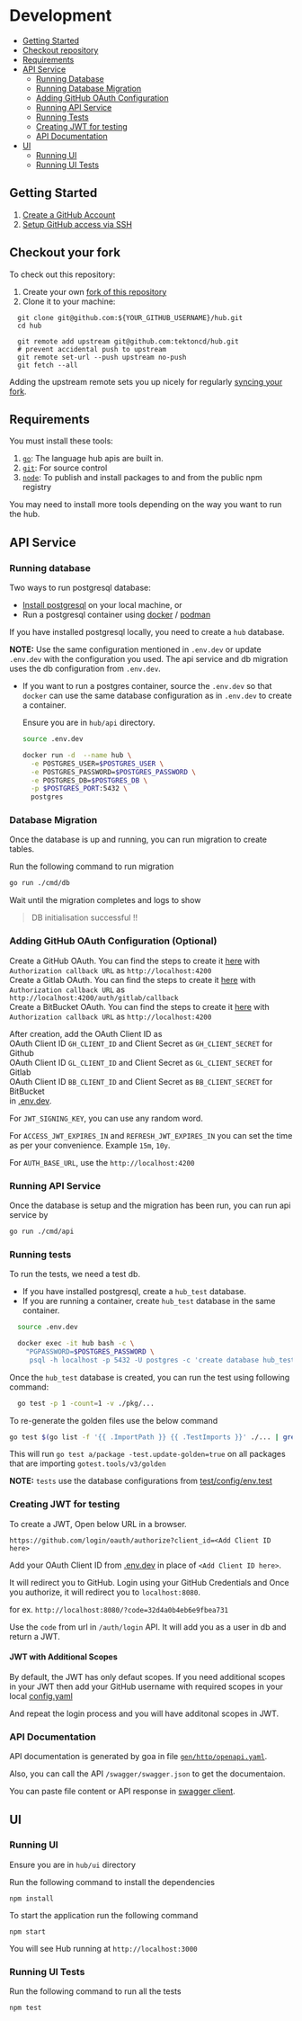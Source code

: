 # Development

- [Getting Started](#getting-started)
- [Checkout repository](#checkout-your-fork)
- [Requirements](#requirements)
- [API Service](#api-service)
  - [Running Database](#running-database)
  - [Running Database Migration](#database-migration)
  - [Adding GitHub OAuth Configuration](#adding-github-oAuth-configuration)
  - [Running API Service](#running-api-service)
  - [Running Tests](#running-tests)
  - [Creating JWT for testing](#creating-jwt-for-testing)
  - [API Documentation](#api-documentation)
- [UI](#ui)
  - [Running UI](#running-ui)
  - [Running UI Tests](#running-ui-tests)

## Getting Started

1. [Create a GitHub Account][join-github]
1. [Setup GitHub access via SSH][gh-ssh]

## Checkout your fork

To check out this repository:

1. Create your own [fork of this repository][fork-repo]
2. Clone it to your machine:

```shell
  git clone git@github.com:${YOUR_GITHUB_USERNAME}/hub.git
  cd hub

  git remote add upstream git@github.com:tektoncd/hub.git
  # prevent accidental push to upstream
  git remote set-url --push upstream no-push
  git fetch --all
```

Adding the upstream remote sets you up nicely for regularly [syncing your fork][sync-fork].

## Requirements

You must install these tools:

1. [`go`][install-go]: The language hub apis are built in.
1. [`git`][install-git]: For source control
1. [`node`][install-node]: To publish and install packages to and from the public npm registry

You may need to install more tools depending on the way you want to run the hub.

## API Service

### Running database

Two ways to run postgresql database:

- [Install postgresql][install-pg] on your local machine, or
- Run a postgresql container using [docker][install-docker] / [podman][install-podman]

If you have installed postgresql locally, you need to create a `hub` database.

**NOTE:** Use the same configuration mentioned in `.env.dev` or
update `.env.dev` with the configuration you used. The api service
and db migration uses the db configuration from `.env.dev`.

- If you want to run a postgres container, source the `.env.dev` so that
  `docker` can use the same database configuration as in `.env.dev` to create a container.

  Ensure you are in `hub/api` directory.

  ```bash
  source .env.dev

  docker run -d  --name hub \
    -e POSTGRES_USER=$POSTGRES_USER \
    -e POSTGRES_PASSWORD=$POSTGRES_PASSWORD \
    -e POSTGRES_DB=$POSTGRES_DB \
    -p $POSTGRES_PORT:5432 \
    postgres
  ```

### Database Migration

Once the database is up and running, you can run migration to create tables.

Run the following command to run migration

```bash
go run ./cmd/db
```

Wait until the migration completes and logs to show

> DB initialisation successful !!

### Adding GitHub OAuth Configuration (Optional)

Create a GitHub OAuth. You can find the steps to create it [here][gh-oauth] with `Authorization callback URL` as `http://localhost:4200` \
Create a Gitlab OAuth. You can find the steps to create it [here][gl-oauth] with `Authorization callback URL` as `http://localhost:4200/auth/gitlab/callback` \
Create a BitBucket OAuth. You can find the steps to create it [here][bb-oauth] with `Authorization callback URL` as `http://localhost:4200`

After creation, add the OAuth Client ID as \
OAuth Client ID `GH_CLIENT_ID` and Client Secret as `GH_CLIENT_SECRET` for Github \
OAuth Client ID `GL_CLIENT_ID` and Client Secret as `GL_CLIENT_SECRET` for Gitlab \
OAuth Client ID `BB_CLIENT_ID` and Client Secret as `BB_CLIENT_SECRET` for BitBucket \
in [.env.dev][env-dev].

For `JWT_SIGNING_KEY`, you can use any random word.

For `ACCESS_JWT_EXPIRES_IN` and `REFRESH_JWT_EXPIRES_IN` you can set the time as per your convenience. Example `15m`, `10y`.

For `AUTH_BASE_URL`, use the `http://localhost:4200`

### Running API Service

Once the database is setup and the migration has been run, you can run api service by

```bash
go run ./cmd/api
```

### Running tests

To run the tests, we need a test db.

- If you have installed postgresql, create a `hub_test` database.
- If you are running a container, create `hub_test` database in the same container.

```bash
  source .env.dev

  docker exec -it hub bash -c \
    "PGPASSWORD=$POSTGRES_PASSWORD \
     psql -h localhost -p 5432 -U postgres -c 'create database hub_test;'"
```

Once the `hub_test` database is created, you can run the test using following command:

```bash
  go test -p 1 -count=1 -v ./pkg/...
```

To re-generate the golden files use the below command

```bash
go test $(go list -f '{{ .ImportPath }} {{ .TestImports }}' ./... | grep gotest.tools/v3/golden | awk '{print $1}' | tr '\n' ' ') -test.update-golden=true
```

This will run `go test a/package -test.update-golden=true` on all packages that are importing `gotest.tools/v3/golden`

**NOTE:** `tests` use the database configurations from [test/config/env.test][env-test-file]

### Creating JWT for testing

To create a JWT, Open below URL in a browser.

```
https://github.com/login/oauth/authorize?client_id=<Add Client ID here>
```

Add your OAuth Client ID from [.env.dev][env-dev] in place of `<Add Client ID here>`.

It will redirect you to GitHub. Login using your GitHub Credentials and Once you authorize, it will redirect you to `localhost:8080`.

for ex. `http://localhost:8080/?code=32d4a0b4eb6e9fbea731`

Use the `code` from url in `/auth/login` API. It will add you as a user in db and return a JWT.

#### JWT with Additional Scopes

By default, the JWT has only defaut scopes. If you need additional scopes in your JWT then add your GitHub username with required scopes in your local [config.yaml][config-yaml]

And repeat the login process and you will have additonal scopes in JWT.

### API Documentation

API documentation is generated by goa in file [`gen/http/openapi.yaml`][swagger-doc].

Also, you can call the API `/swagger/swagger.json` to get the documentaion.

You can paste file content or API response in [swagger client][swagger].

## UI

### Running UI

Ensure you are in `hub/ui` directory

Run the following command to install the dependencies

```
npm install
```

To start the application run the following command

```
npm start
```

You will see Hub running at `http://localhost:3000`

### Running UI Tests

Run the following command to run all the tests

```
npm test
```

[join-github]: https://github.com/join
[gh-ssh]: https://help.github.com/articles/connecting-to-github-with-ssh/
[fork-repo]: https://help.github.com/articles/fork-a-repo/
[sync-fork]: https://help.github.com/articles/syncing-a-fork/
[install-go]: https://golang.org/doc/install
[install-goa]: https://github.com/goadesign/goa
[install-git]: https://help.github.com/articles/set-up-git/
[install-pg]: https://www.postgresql.org/docs/12/tutorial-install.html
[install-docker]: https://docs.docker.com/engine/install/
[install-podman]: https://podman.io/getting-started/installation.html
[env-dev]: https://github.com/tektoncd/hub/blob/master/api/.env.dev
[env-test-file]: https://github.com/tektoncd/hub/blob/master/api/test/config/env.test
[gh-oauth]: https://docs.github.com/en/developers/apps/creating-an-oauth-app
[gl-oauth]: https://docs.gitlab.com/ee/integration/oauth_provider.html#user-owned-applications
[bb-oauth]: https://support.atlassian.com/bitbucket-cloud/docs/use-oauth-on-bitbucket-cloud
[config-yaml]: https://github.com/tektoncd/hub/blob/master/config.yaml
[swagger]: https://editor.swagger.io
[swagger-doc]: https://github.com/tektoncd/hub/blob/master/api/gen/http/openapi.yaml
[install-node]: https://nodejs.org/en/download
